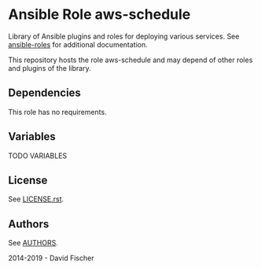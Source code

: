 # Ansible Role aws-schedule

Library of Ansible plugins and roles for deploying various services.
See [ansible-roles](https://github.com/davidfischer-ch/ansible-roles) for additional documentation.

This repository hosts the role aws-schedule and may depend of other roles and plugins of the library.

## Dependencies

This role has no requirements.

## Variables

TODO VARIABLES

## License

See [LICENSE.rst](LICENSE.rst).

## Authors

See [AUTHORS](AUTHORS).

2014-2019 - David Fischer
